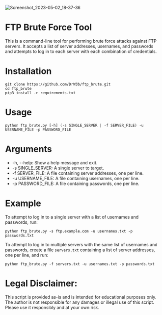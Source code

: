 ![Screenshot_2023-05-02_18-37-36](https://user-images.githubusercontent.com/94005355/235803121-e06ca2cc-d4f0-42a7-87af-84c82550ce8c.png)
# FTP Brute Force Tool

This is a command-line tool for performing brute force attacks against FTP servers. It accepts a list of server addresses, usernames, and passwords and attempts to log in to each server with each combination of credentials.

# Installation

```
git clone https://github.com/DrW3b/ftp_brute.git
cd ftp_brute
pip3 install -r requirements.txt
```

# Usage

```
python ftp_brute.py [-h] (-s SINGLE_SERVER | -f SERVER_FILE) -u USERNAME_FILE -p PASSWORD_FILE
```
# Arguments

- -h, --help: Show a help message and exit.
- -s SINGLE_SERVER: A single server to target.
- -f SERVER_FILE: A file containing server addresses, one per line.
- -u USERNAME_FILE: A file containing usernames, one per line.
- -p PASSWORD_FILE: A file containing passwords, one per line.

# Example

To attempt to log in to a single server with a list of usernames and passwords, run:

```
python ftp_brute.py -s ftp.example.com -u usernames.txt -p passwords.txt
```

To attempt to log in to multiple servers with the same list of usernames and passwords, create a file `servers.txt` containing a list of server addresses, one per line, and run:

```
python ftp_brute.py -f servers.txt -u usernames.txt -p passwords.txt
```
# Legal Disclaimer: 
 This script is provided as-is and is intended for educational purposes only. The author is not responsible for any damages or illegal use of this script. Please use it responsibly and at your own risk.
